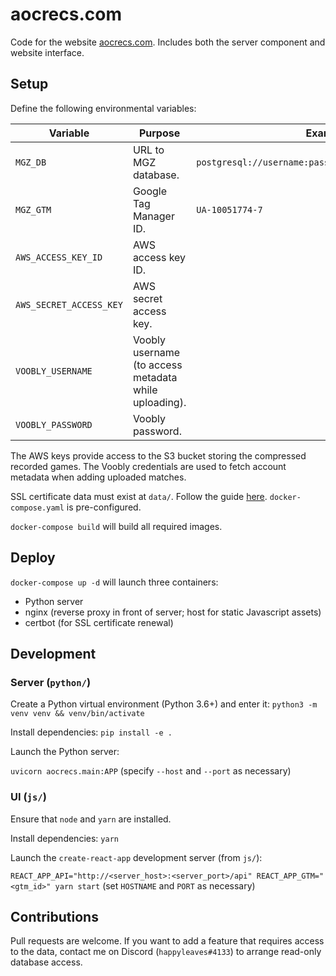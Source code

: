 # aocrecs.com

Code for the website [aocrecs.com](https://aocrecs.com). Includes both the server component and website interface.

## Setup

Define the following environmental variables:

Variable | Purpose | Example
--- | --- | ---
`MGZ_DB` | URL to MGZ database. | `postgresql://username:password@localhost:5432/mgzdb`
`MGZ_GTM` | Google Tag Manager ID. | `UA-10051774-7`
`AWS_ACCESS_KEY_ID` | AWS access key ID. |
`AWS_SECRET_ACCESS_KEY` | AWS secret access key. |
`VOOBLY_USERNAME` | Voobly username (to access metadata while uploading). |
`VOOBLY_PASSWORD` | Voobly password. |

The AWS keys provide access to the S3 bucket storing the compressed recorded games. The Voobly credentials are used to fetch account metadata when adding uploaded matches.

SSL certificate data must exist at `data/`. Follow the guide [here](https://medium.com/@pentacent/nginx-and-lets-encrypt-with-docker-in-less-than-5-minutes-b4b8a60d3a71). `docker-compose.yaml` is pre-configured.

`docker-compose build` will build all required images.

## Deploy

`docker-compose up -d` will launch three containers:
  - Python server
  - nginx (reverse proxy in front of server; host for static Javascript assets)
  - certbot (for SSL certificate renewal)

## Development

### Server (`python/`)

Create a Python virtual environment (Python 3.6+) and enter it: `python3 -m venv venv && venv/bin/activate`

Install dependencies: `pip install -e .`

Launch the Python server:

`uvicorn aocrecs.main:APP` (specify `--host` and `--port` as necessary)

### UI (`js/`)

Ensure that `node` and `yarn` are installed.

Install dependencies: `yarn`

Launch the `create-react-app` development server (from `js/`):

`REACT_APP_API="http://<server_host>:<server_port>/api" REACT_APP_GTM="<gtm_id>" yarn start` (set `HOSTNAME` and `PORT` as necessary)

## Contributions

Pull requests are welcome. If you want to add a feature that requires access to the data, contact me on Discord (`happyleaves#4133`) to arrange read-only database access.
